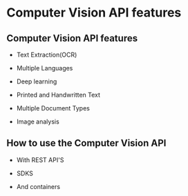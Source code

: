 # Computer Vision API features

## Computer Vision API features

- Text Extraction(OCR)

- Multiple Languages

- Deep learning

- Printed and Handwritten Text

- Multiple Document Types

- Image analysis

## How to use the Computer Vision API

- With REST API'S

- SDKS

- And containers